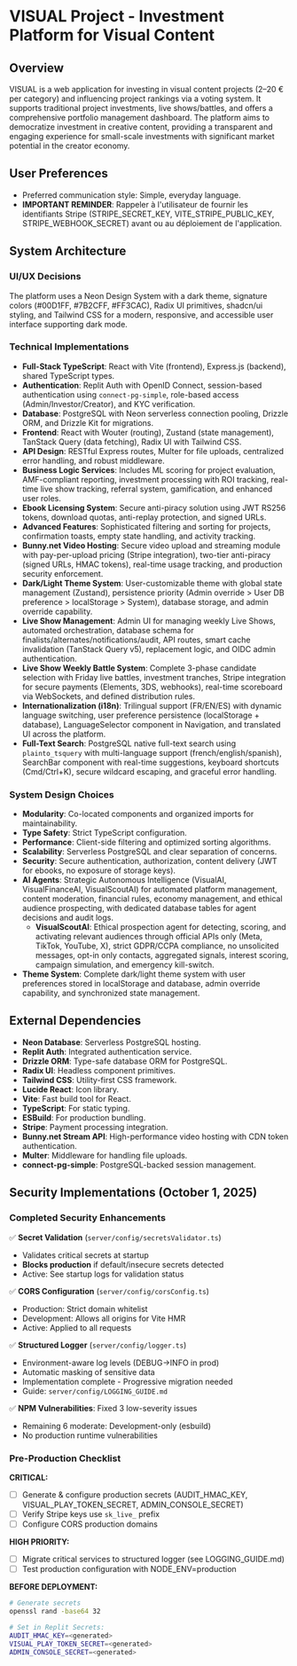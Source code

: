 # VISUAL Project - Investment Platform for Visual Content

## Overview
VISUAL is a web application for investing in visual content projects (2–20 € per category) and influencing project rankings via a voting system. It supports traditional project investments, live shows/battles, and offers a comprehensive portfolio management dashboard. The platform aims to democratize investment in creative content, providing a transparent and engaging experience for small-scale investments with significant market potential in the creator economy.

## User Preferences
- Preferred communication style: Simple, everyday language.
- **IMPORTANT REMINDER**: Rappeler à l'utilisateur de fournir les identifiants Stripe (STRIPE_SECRET_KEY, VITE_STRIPE_PUBLIC_KEY, STRIPE_WEBHOOK_SECRET) avant ou au déploiement de l'application.

## System Architecture

### UI/UX Decisions
The platform uses a Neon Design System with a dark theme, signature colors (#00D1FF, #7B2CFF, #FF3CAC), Radix UI primitives, shadcn/ui styling, and Tailwind CSS for a modern, responsive, and accessible user interface supporting dark mode.

### Technical Implementations
- **Full-Stack TypeScript**: React with Vite (frontend), Express.js (backend), shared TypeScript types.
- **Authentication**: Replit Auth with OpenID Connect, session-based authentication using `connect-pg-simple`, role-based access (Admin/Investor/Creator), and KYC verification.
- **Database**: PostgreSQL with Neon serverless connection pooling, Drizzle ORM, and Drizzle Kit for migrations.
- **Frontend**: React with Wouter (routing), Zustand (state management), TanStack Query (data fetching), Radix UI with Tailwind CSS.
- **API Design**: RESTful Express routes, Multer for file uploads, centralized error handling, and robust middleware.
- **Business Logic Services**: Includes ML scoring for project evaluation, AMF-compliant reporting, investment processing with ROI tracking, real-time live show tracking, referral system, gamification, and enhanced user roles.
- **Ebook Licensing System**: Secure anti-piracy solution using JWT RS256 tokens, download quotas, anti-replay protection, and signed URLs.
- **Advanced Features**: Sophisticated filtering and sorting for projects, confirmation toasts, empty state handling, and activity tracking.
- **Bunny.net Video Hosting**: Secure video upload and streaming module with pay-per-upload pricing (Stripe integration), two-tier anti-piracy (signed URLs, HMAC tokens), real-time usage tracking, and production security enforcement.
- **Dark/Light Theme System**: User-customizable theme with global state management (Zustand), persistence priority (Admin override > User DB preference > localStorage > System), database storage, and admin override capability.
- **Live Show Management**: Admin UI for managing weekly Live Shows, automated orchestration, database schema for finalists/alternates/notifications/audit, API routes, smart cache invalidation (TanStack Query v5), replacement logic, and OIDC admin authentication.
- **Live Show Weekly Battle System**: Complete 3-phase candidate selection with Friday live battles, investment tranches, Stripe integration for secure payments (Elements, 3DS, webhooks), real-time scoreboard via WebSockets, and defined distribution rules.
- **Internationalization (i18n)**: Trilingual support (FR/EN/ES) with dynamic language switching, user preference persistence (localStorage + database), LanguageSelector component in Navigation, and translated UI across the platform.
- **Full-Text Search**: PostgreSQL native full-text search using `plainto_tsquery` with multi-language support (french/english/spanish), SearchBar component with real-time suggestions, keyboard shortcuts (Cmd/Ctrl+K), secure wildcard escaping, and graceful error handling.

### System Design Choices
- **Modularity**: Co-located components and organized imports for maintainability.
- **Type Safety**: Strict TypeScript configuration.
- **Performance**: Client-side filtering and optimized sorting algorithms.
- **Scalability**: Serverless PostgreSQL and clear separation of concerns.
- **Security**: Secure authentication, authorization, content delivery (JWT for ebooks, no exposure of storage keys).
- **AI Agents**: Strategic Autonomous Intelligence (VisualAI, VisualFinanceAI, VisualScoutAI) for automated platform management, content moderation, financial rules, economy management, and ethical audience prospecting, with dedicated database tables for agent decisions and audit logs.
  - **VisualScoutAI**: Ethical prospection agent for detecting, scoring, and activating relevant audiences through official APIs only (Meta, TikTok, YouTube, X), strict GDPR/CCPA compliance, no unsolicited messages, opt-in only contacts, aggregated signals, interest scoring, campaign simulation, and emergency kill-switch.
- **Theme System**: Complete dark/light theme system with user preferences stored in localStorage and database, admin override capability, and synchronized state management.

## External Dependencies

- **Neon Database**: Serverless PostgreSQL hosting.
- **Replit Auth**: Integrated authentication service.
- **Drizzle ORM**: Type-safe database ORM for PostgreSQL.
- **Radix UI**: Headless component primitives.
- **Tailwind CSS**: Utility-first CSS framework.
- **Lucide React**: Icon library.
- **Vite**: Fast build tool for React.
- **TypeScript**: For static typing.
- **ESBuild**: For production bundling.
- **Stripe**: Payment processing integration.
- **Bunny.net Stream API**: High-performance video hosting with CDN token authentication.
- **Multer**: Middleware for handling file uploads.
- **connect-pg-simple**: PostgreSQL-backed session management.
## Security Implementations (October 1, 2025)

### Completed Security Enhancements

✅ **Secret Validation** (`server/config/secretsValidator.ts`)
- Validates critical secrets at startup
- **Blocks production** if default/insecure secrets detected
- Active: See startup logs for validation status

✅ **CORS Configuration** (`server/config/corsConfig.ts`)
- Production: Strict domain whitelist
- Development: Allows all origins for Vite HMR
- Active: Applied to all requests

✅ **Structured Logger** (`server/config/logger.ts`)
- Environment-aware log levels (DEBUG→INFO in prod)
- Automatic masking of sensitive data
- Implementation complete - Progressive migration needed
- Guide: `server/config/LOGGING_GUIDE.md`

✅ **NPM Vulnerabilities**: Fixed 3 low-severity issues
- Remaining 6 moderate: Development-only (esbuild)
- No production runtime vulnerabilities

### Pre-Production Checklist

**CRITICAL:**
- [ ] Generate & configure production secrets (AUDIT_HMAC_KEY, VISUAL_PLAY_TOKEN_SECRET, ADMIN_CONSOLE_SECRET)
- [ ] Verify Stripe keys use `sk_live_` prefix
- [ ] Configure CORS production domains

**HIGH PRIORITY:**
- [ ] Migrate critical services to structured logger (see LOGGING_GUIDE.md)
- [ ] Test production configuration with NODE_ENV=production

**BEFORE DEPLOYMENT:**
```bash
# Generate secrets
openssl rand -base64 32

# Set in Replit Secrets:
AUDIT_HMAC_KEY=<generated>
VISUAL_PLAY_TOKEN_SECRET=<generated>
ADMIN_CONSOLE_SECRET=<generated>
```
